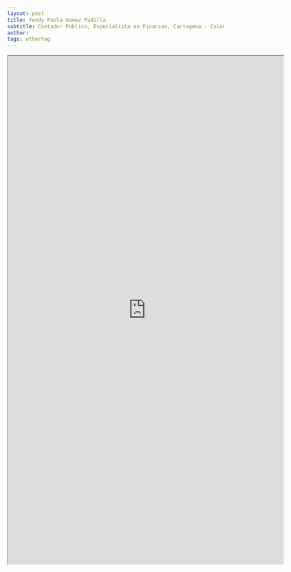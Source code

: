 ```yaml
---
layout: post
title: Yendy Paola Gomez Padilla
subtitle: Contador Publico, Especialista en Finanzas, Cartagena - Colombia, 5 años de Experiencia, Ingles Avanzado.
author:
tags: othertag
---
```


<iframe src="https://drive.google.com/file/d/1b9Xp6IV7lJSfP9R73r4G6eeUyCDSwvzr/preview" width="640" height="1180"></iframe>
